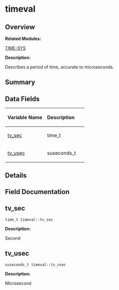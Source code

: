 # timeval<a name="ZH-CN_TOPIC_0000001054799649"></a>

## **Overview**<a name="section903110268093538"></a>

**Related Modules:**

[TIME-SYS](zh-cn_topic_0000001055078085.md)

**Description:**

Describes a period of time, accurate to microseconds. 

## **Summary**<a name="section1203569711093538"></a>

## Data Fields<a name="pub-attribs"></a>

<a name="table992051973093538"></a>
<table><thead align="left"><tr id="row1300941744093538"><th class="cellrowborder" valign="top" width="50%" id="mcps1.1.3.1.1"><p id="p166493175093538"><a name="p166493175093538"></a><a name="p166493175093538"></a>Variable Name</p>
</th>
<th class="cellrowborder" valign="top" width="50%" id="mcps1.1.3.1.2"><p id="p127041459093538"><a name="p127041459093538"></a><a name="p127041459093538"></a>Description</p>
</th>
</tr>
</thead>
<tbody><tr id="row302214850093538"><td class="cellrowborder" valign="top" width="50%" headers="mcps1.1.3.1.1 "><p id="p939090779093538"><a name="p939090779093538"></a><a name="p939090779093538"></a><a href="timeval.md#aef6ddab1064c430758f9f913b7e4a21e">tv_sec</a></p>
</td>
<td class="cellrowborder" valign="top" width="50%" headers="mcps1.1.3.1.2 "><p id="p1466808645093538"><a name="p1466808645093538"></a><a name="p1466808645093538"></a>time_t&nbsp;</p>
</td>
</tr>
<tr id="row1044779383093538"><td class="cellrowborder" valign="top" width="50%" headers="mcps1.1.3.1.1 "><p id="p951310409093538"><a name="p951310409093538"></a><a name="p951310409093538"></a><a href="timeval.md#a810bf8fcd58e255a5c1896d19538b86a">tv_usec</a></p>
</td>
<td class="cellrowborder" valign="top" width="50%" headers="mcps1.1.3.1.2 "><p id="p1874067596093538"><a name="p1874067596093538"></a><a name="p1874067596093538"></a>suseconds_t&nbsp;</p>
</td>
</tr>
</tbody>
</table>

## **Details**<a name="section2054571704093538"></a>

## **Field Documentation**<a name="section1516719732093538"></a>

## tv\_sec<a name="aef6ddab1064c430758f9f913b7e4a21e"></a>

```
time_t timeval::tv_sec
```

 **Description:**

Second 

## tv\_usec<a name="a810bf8fcd58e255a5c1896d19538b86a"></a>

```
suseconds_t timeval::tv_usec
```

 **Description:**

Microsecond 

